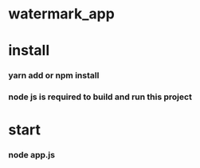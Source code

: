 # watermark_app

# install

### yarn add  or  npm install

### node js is required to build and run this project

# start

### node app.js
